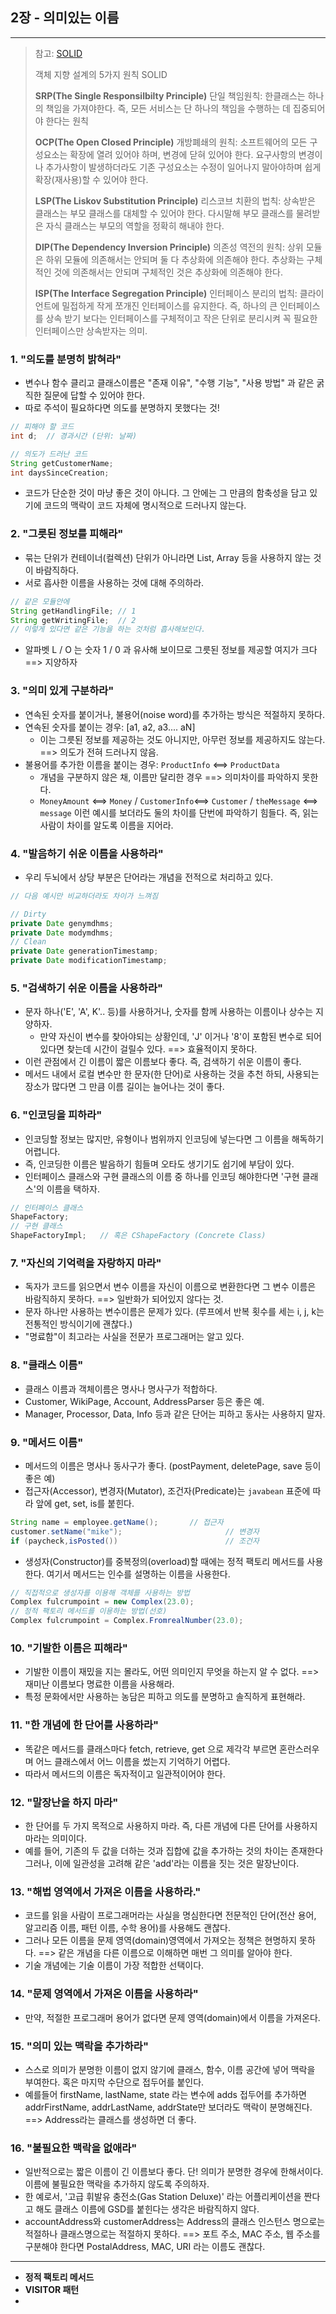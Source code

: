 ## 2장 - 의미있는 이름

---

> 참고: [SOLID](https://jaeyeong951.medium.com/%EA%B0%9D%EC%B2%B4%EC%A7%80%ED%96%A5-5%EC%9B%90%EC%B9%99-solid-ac7d4d660f4d)
>
> 객체 지향 설계의 5가지 원칙 SOLID
>
> __SRP(The Single Responsilbilty Principle)__ 단일 책임원칙: 한클래스는 하나의 책임을 가져야한다. 즉, 모든 서비스는 단 하나의 책임을 수행하는 데 집중되어야 한다는 원칙
>
> __OCP(The Open Closed Principle)__ 개방폐쇄의 원칙: 소프트웨어의 모든 구성요소는 확장에 열려 있어야 하며, 변경에 닫혀 있어야 한다. 요구사항의 변경이나 추가사항이 발생하더라도 기존 구성요소는 수정이 일어나지 말아야하며 쉽게 확장(재사용)할 수 있어야 한다.
>
> __LSP(The Liskov Substitution Principle)__ 리스코브 치환의 법칙: 상속받은 클래스는 부모 클래스를 대체할 수 있어야 한다. 다시말해 부모 클래스를 물려받은 자식 클래스는 부모의 역할을 정확히 해내야 한다.
>
> __DIP(The Dependency Inversion Principle)__ 의존성 역전의 원칙: 상위 모듈은 하위 모듈에 의존해서는 안되며 둘 다 추상화에 의존해야 한다. 추상화는 구체적인 것에 의존해서는 안되며 구체적인 것은 추상화에 의존해야 한다.
>
> __ISP(The Interface Segregation Principle)__ 인터페이스 분리의 법칙: 클라이언트에 밀접하게 작게 쪼개진 인터페이스를 유지한다. 즉, 하나의 큰 인터페이스를 상속 받기 보다는 인터페이스를 구체적이고 작은 단위로 분리시켜 꼭 필요한 인터페이스만 상속받자는 의미.

### 1. "의도를 분명히 밝혀라"

- 변수나 함수 클리고 클래스이름은 "존재 이유", "수행 기능", "사용 방법" 과 같은 굵직한 질문에 답할 수 있어야 한다. 
- 따로 주석이 필요하다면 의도를 분명하지 못했다는 것!

```java
// 피해야 할 코드
int d;	// 경과시간 (단위: 날짜)

// 의도가 드러난 코드
String getCustomerName;
int daysSinceCreation;
```

- 코드가 단순한 것이 마냥 좋은 것이 아니다. 그 안에는 그 만큼의 함축성을 담고 있기에 코드의 맥락이 코드 자체에 명시적으로 드러나지 않는다.

### 2. "그릇된 정보를 피해라"

- 묶는 단위가 컨테이너(컬렉션) 단위가 아니라면 List, Array 등을 사용하지 않는 것이 바람직하다.
- 서로 흡사한 이름을 사용하는 것에 대해 주의하라.

```java
// 같은 모듈안에
String getHandlingFile;	// 1
String getWritingFile; 	// 2
// 이렇게 있다면 같은 기능을 하는 것처럼 흡사해보인다.
```

- 알파벳 L / O 는 숫자 1 / 0 과 유사해 보이므로 그릇된 정보를 제공할 여지가 크다 ==> 지양하자

### 3. "의미 있게 구분하라"

- 연속된 숫자를 붙이거나, 불용어(noise word)를 추가하는 방식은 적절하지 못하다.
- 연속된 숫자를 붙이는 경우: [a1, a2, a3.... aN]
  - 이는 그릇된 정보를 제공하는 것도 아니지만, 아무런 정보를 제공하지도 않는다. ==> 의도가 전혀 드러나지 않음.
- 불용어를 추가한 이름을 붙이는 경우: `ProductInfo` <==> `ProductData`
  - 개념을 구분하지 않은 채, 이름만 달리한 경우 ==> 의미차이를 파악하지 못한다.
  - `MoneyAmount` <==> `Money` / `CustomerInfo`<==> `Customer` / `theMessage` <==> `message` 이런 예시를 보더라도 둘의 차이를 단번에 파악하기 힘들다. 즉, 읽는 사람이 차이를 알도록 이름을 지어라.

### 4. "발음하기 쉬운 이름을 사용하라"

- 우리 두뇌에서 상당 부분은 단어라는 개념을 전적으로 처리하고 있다.

```java
// 다음 예시만 비교하더라도 차이가 느껴짐

// Dirty
private Date genymdhms;
private Date modymdhms;
// Clean
private Date generationTimestamp;
private Date modificationTimestamp;
```

### 5. "검색하기 쉬운 이름을 사용하라"

- 문자 하나('E', 'A', K'.. 등)를 사용하거나, 숫자를 함께 사용하는 이름이나 상수는 지양하자.
  - 만약 자신이 변수를 찾아야되는 상황인데, 'J' 이거나 '8'이 포함된 변수로 되어있다면 찾는데 시간이 걸릴수 있다. ==> 효율적이지 못하다.
- 이런 관점에서 긴 이름이 짧은 이름보다 좋다. 즉, 검색하기 쉬운 이름이  좋다.
- 메서드 내에서 로컬 변수만 한 문자(한 단어)로 사용하는 것을 추천 하되, 사용되는 장소가 많다면 그 만큼 이름 길이는 늘어나는 것이 좋다.

### 6. "인코딩을 피하라"

- 인코딩할 정보는 많지만, 유형이나 범위까지 인코딩에 넣는다면 그 이름을 해독하기 어렵니다.
- 즉, 인코딩한 이름은 발음하기 힘들며 오타도 생기기도 쉽기에 부담이 있다.
- 인터페이스 클래스와 구현 클래스의 이름 중 하나를 인코딩 해야한다면 '구현 클래스'의 이름을 택하자.

```java
// 인터페이스 클래스
ShapeFactory;
// 구현 클래스
ShapeFactoryImpl;	// 혹은 CShapeFactory (Concrete Class)
```

### 7. "자신의 기억력을 자랑하지 마라"

- 독자가 코드를 읽으면서 변수 이름을 자신이 이름으로 변환한다면 그 변수 이름은 바람직하지 못하다. ==> 일반화가 되어있지 않다는 것.
- 문자 하나만 사용하는 변수이름은 문제가 있다. (루프에서 반복 횟수를 세는 i, j, k는 전통적인 방식이기에 괜찮다.)
- "명료함"이 최고라는 사실을 전문가 프로그래머는 알고 있다.

### 8. "클래스 이름"

- 클래스 이름과 객체이름은 명사나 명사구가 적합하다.
- Customer, WikiPage, Account, AddressParser 등은 좋은 예.
- Manager, Processor, Data, Info 등과 같은 단어는 피하고 동사는 사용하지 말자.

### 9. "메서드 이름"

- 메서드의 이름은 명사나 동사구가 좋다. (postPayment, deletePage, save 등이 좋은 예)
- 접근자(Accessor), 변경자(Mutator), 조건자(Predicate)는 `javabean` 표준에 따라 앞에 get, set, is를 붙힌다.

```java
String name = employee.getName();		// 접근자
customer.setName("mike");						// 변경자
if (paycheck,isPosted())						// 조건자
```

- 생성자(Constructor)를 중복정의(overload)할 때에는 정적 팩토리 메서드를 사용한다. 여기서 메서드는 인수를 설명하는 이름을 사용한다.

```java
// 직접적으로 생성자를 이용해 객체를 사용하는 방법
Complex fulcrumpoint = new Complex(23.0);
// 정적 팩토리 메서드를 이용하는 방법(선호)
Complex fulcrumpoint = Complex.FromrealNumber(23.0);
```

### 10. "기발한 이름은 피해라"

- 기발한 이름이 재밌을 지는 몰라도, 어떤 의미인지 무엇을 하는지 알 수 없다. ==> 재미난 이름보다 명료한 이름을 사용해라.
- 특정 문화에서만 사용하는 농담은 피하고 의도를 분명하고 솔직하게 표현해라.

### 11. "한 개념에 한 단어를 사용하라"

- 똑같은 메서드를 클래스마다 fetch, retrieve, get 으로 제각각 부르면 혼란스러우며 어느 클래스에서 어느 이름을 썼는지 기억하기 어렵다.
- 따라서 메서드의 이름은 독자적이고 일관적이어야 한다.

### 12. "말장난을 하지 마라"

- 한 단어를 두 가지 목적으로 사용하지 마라. 즉, 다른 개념에 다른 단어를 사용하지 마라는 의미이다.
- 예를 들어, 기존의 두 값을 더하는 것과 집합에 값을 추가하는 것의 차이는 존재한다 그러나, 이에 일관성을 고려해 같은 'add'라는 이름을 짓는 것은 말장난이다.

### 13. "해법 영역에서 가져온 이름을 사용하라."

- 코드를 읽을 사람이 프로그래머라는 사실을 명심한다면 전문적인 단어(전산 용어, 알고리즘 이름, 패턴 이름, 수학 용어)를 사용해도 괜찮다.
- 그러나 모든 이름을 문제 영역(domain)영역에서 가져오는 정책은 현명하지 못하다. ==> 같은 개념을 다른 이름으로 이해하면 매번 그 의미를 알아야 한다.
- 기술 개념에는 기술 이름이 가장 적합한 선택이다.

### 14. "문제 영역에서 가져온 이름을 사용하라"

- 만약, 적절한 프로그래머 용어가 없다면 문제 영역(domain)에서 이름을 가져온다.

### 15. "의미 있는 맥락을 추가하라"

- 스스로 의미가 분명한 이름이 없지 않기에 클래스, 함수, 이름 공간에 넣어 맥락을 부여한다. 혹은 마지막 수단으로 접두어를 붙인다.
- 예를들어 firstName, lastName, state 라는 변수에 adds 접두어를 추가하면 addrFirstName, addrLastName, addrState만 보더라도 맥락이 분명해진다. ==> Address라는 클래스를 생성하면 더 좋다.

### 16. "불필요한 맥락을 없애라"

- 일반적으로는 짧은 이름이 긴 이름보다 좋다. 단! 의미가 분명한 경우에 한해서이다. 이름에 불필요한 맥락을 추가하지 않도록 주의하자. 
- 한 예로서, '고급 휘발유 충전소(Gas Station Deluxe)' 라는 어플리케이션을 짠다고 해도 클래스 이름에 GSD를 붙힌다는 생각은 바람직하지 않다.
- accountAddress와 customerAddress는 Address의 클래스 인스턴스 명으로는 적절하나 클래스명으로는 적절하지 못하다. ==> 포트 주소, MAC 주소, 웹 주소를 구분해야 한다면 PostalAddress, MAC, URI 라는 이름도 괜찮다.

---

- __정적 팩토리 메서드__
- __VISITOR 패턴__
- 
